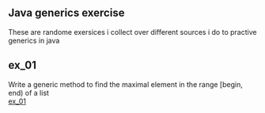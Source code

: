 ## Java generics exercise<br/>
These are randome exersices i collect over different sources i do to practive generics in java<br/>
## ex_01<br/>
Write a generic method to find the maximal element in the range [begin, end) of a list<br/>
[ex_01](./ex_01)<br/>
